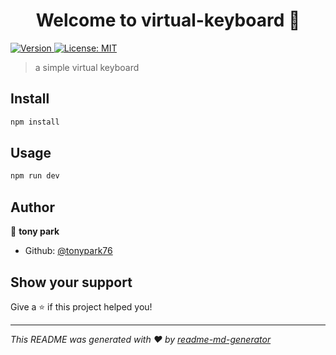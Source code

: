 <h1 align="center">Welcome to virtual-keyboard 👋</h1>
<p>
  <a href="https://www.npmjs.com/package/virtual-keyboard" target="_blank">
    <img alt="Version" src="https://img.shields.io/npm/v/virtual-keyboard.svg">
  </a>
  <a href="#" target="_blank">
    <img alt="License: MIT" src="https://img.shields.io/badge/License-MIT-yellow.svg" />
  </a>
</p>

> a simple virtual keyboard

## Install

```sh
npm install
```

## Usage

```sh
npm run dev
```

## Author

👤 **tony park**

* Github: [@tonypark76](https://github.com/tonypark76)

## Show your support

Give a ⭐️ if this project helped you!

***
_This README was generated with ❤️ by [readme-md-generator](https://github.com/kefranabg/readme-md-generator)_